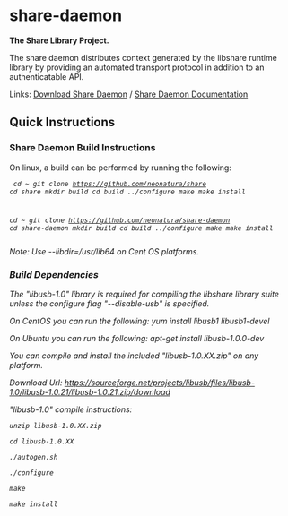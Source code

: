 share-daemon
====

<b>The Share Library Project.</b>

The share daemon distributes context generated by the libshare runtime library by providing an automated transport protocol in addition to an authenticatable API.

Links:
<a href="http://sharelib.net/download/share-daemon/">Download Share Daemon</a>
/
<a href="http://sharelib.net/share-daemon/">Share Daemon Documentation</a>

<h2>Quick Instructions</h2>

<h3>Share Daemon Build Instructions</h3>

On linux, a build can be performed by running the following:
<i><small><pre>
  cd ~
  git clone https://github.com/neonatura/share
  cd share
  mkdir build
  cd build
  ../configure
  make
  make install

  cd ~
  git clone https://github.com/neonatura/share-daemon
  cd share-daemon
  mkdir build
  cd build
  ../configure
  make
  make install
</pre></small><i>

 Note: Use --libdir=/usr/lib64 on Cent OS platforms.

<h3>Build Dependencies</h3>

The "libusb-1.0" library is required for compiling the libshare library suite unless the configure flag "--disable-usb" is specified. 

On CentOS you can run the following:
	yum install libusb1 libusb1-devel

On Ubuntu you can run the following:
	apt-get install libusb-1.0.0-dev

You can compile and install the included "libusb-1.0.XX.zip" on any platform.

Download Url: https://sourceforge.net/projects/libusb/files/libusb-1.0/libusb-1.0.21/libusb-1.0.21.zip/download

"libusb-1.0" compile instructions:

	unzip libusb-1.0.XX.zip

	cd libusb-1.0.XX

	./autogen.sh

	./configure

	make

	make install


